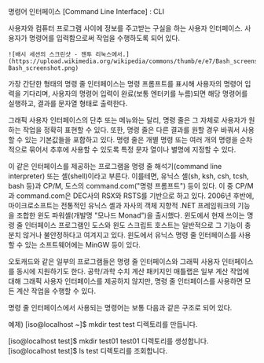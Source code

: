 명령어 인터페이스
[Command Line Interface]
: CLI

사용자와 컴퓨터 프로그램 사이에 정보를 주고받는 구실을 하는 사용자 인터페이스. 사용자가 명령어를 입력함으로써 작업을 수행하도록 되어 있다.

```
![배시 세션의 스크린샷 - 젠투 리눅스에서.](https://upload.wikimedia.org/wikipedia/commons/thumb/e/e7/Bash_screenshot.png/300px-Bash_screenshot.png)
```

가장 간단한 형태의 명령 줄 인터페이스는 명령 프롬프트를 표시해 사용자의 명령어 입력을 기다리며, 사용자의 명령어 입력이 완료(보통 엔터키를 누름)되면 해당 명령어를 실행하고, 결과를 문자열 형태로 출력한다.

그래픽 사용자 인터페이스의 단추 또는 메뉴와는 달리, 명령 줄은 그 자체로 사용자가 원하는 작업을 정확히 표현할 수 있다. 또한, 명령 줄은 다른 결과를 원할 경우 바꿔서 사용할 수 있는 기본값들을 포함하고 있다. 명령 줄은 개별 명령 또는 여러 개의 명령을 순차적으로 묶어서 추후에 사용할 수 있도록 특정 문자 열이나 별명에 지정할 수 있다.

이 같은 인터페이스를 제공하는 프로그램을 명령 줄 해석기(command line interpreter) 또는 셸(shell)이라고 부른다. 이를테면, 유닉스 셸(sh, ksh, csh, tcsh, bash 등)과 CP/M, 도스의 command.com("명령 프롬프트") 등이 있다. 이 중 CP/M과 command.com은 DEC사의 RSX와 RSTS를 기반으로 하고 있다. 2006년 후반에, 마이크로소프트는 전통적인 유닉스 셸과 자사의 객체 지향적 .NET 프레임워크의 기능을 조합한 윈도 파워셸(개발명 "모나드 Monad")을 출시했다. 윈도에서 현재 쓰이는 명령 줄 인터페이스 프로그램인 도스와 윈도 스크립트 호스트는 일반적으로 그 기능이 충분치 않거나 불안정하다고 여겨지고 있다. 윈도에서 유닉스 명령 줄 인터페이스를 사용할 수 있는 소프트웨어에는 MinGW 등이 있다.

오토캐드와 같은 일부의 프로그램들은 명령 줄 인터페이스와 그래픽 사용자 인터페이스를 동시에 지원하기도 한다. 공학/과학 수치 계산 패키지인 매틀랩은 일부 계산 작업에 대해 그래픽 사용자 인터페이스를 제공하지 않지만, 명령 줄 인터페이스를 사용하면 모든 계산 작업을 수행할 수 있다.

명령 줄 인터페이스에서 사용되는 명령어는 보통 다음과 같은 구조로 되어 있다.


예제)
[iso@localhost ~]$ mkdir test
test 디렉토리를 만듭니다.

[iso@localhost test]$ mkdir test01
test01 디렉토리를 생성합니다.
[iso@localhost test]$ ls
test 디렉토리를 조회합니다.

>
>


